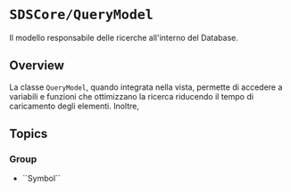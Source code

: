 # ``SDSCore/QueryModel``

Il modello responsabile delle ricerche all'interno del Database. 

## Overview

La classe ``QueryModel``, quando integrata nella vista, permette di accedere a variabili e funzioni che ottimizzano la ricerca riducendo il tempo di caricamento degli elementi. Inoltre, 

## Topics

### <!--@START_MENU_TOKEN@-->Group<!--@END_MENU_TOKEN@-->

- <!--@START_MENU_TOKEN@-->``Symbol``<!--@END_MENU_TOKEN@-->
